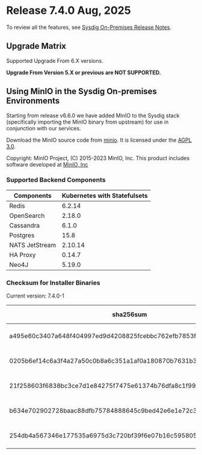 Release 7.4.0 Aug, 2025
===

To review all the features, see [Sysdig On-Premises Release Notes](https://docs.sysdig.com/en/release-notes/sysdig-on-premises-release-notes/).

Upgrade Matrix
---

Supported Upgrade From 6.X versions.

**Upgrade From Version 5.X or previous are NOT SUPPORTED.**

## Using MinIO in the Sysdig On-premises Environments

Starting from release v6.6.0 we have added MinIO to the Sysdig stack (specifically importing the MinIO binary from upstream) for use in conjunction with our services.

Download the MinIO source code from [minio](https://github.com/minio/minio). It is licensed under the [AGPL 3.0](https://github.com/minio/minio/blob/master/LICENSE).

Copyright: MinIO Project, (C) 2015-2023 MinIO, Inc. This product includes software developed at [MinIO, Inc](https://min.io/)

### Supported Backend Components

| **Components** | **Kubernetes with Statefulsets** |
|---|---|
| Redis                      | 6.2.14 |
| OpenSearch                 | 2.18.0 |
| Cassandra                  | 6.1.0 |
| Postgres                   | 15.8 |
| NATS JetStream             | 2.10.14 |
| HA Proxy                   | 0.14.7 |
| Neo4J                      | 5.19.0 |


### Checksum for Installer Binaries

Current version: 7.4.0-1

| **sha256sum** | **Installer binary** |
|---|---|
| a495e60c3407a648f404997ed9d4208825fcebbc762efb7853fecaad08f6a7b2 | installer-darwin-amd64 |
| 0205b6ef14c6a3f4a27a50c0b8a6c351a1af0a180870b7631b3ec8b86cc3f5a9 | installer-darwin-arm64 |
| 21f258603f6838bc3ce7d1e84275f7475e61374b76dfa8c1f99fb78dabc4aa42 | installer-linux-amd64 |
| b634e702902728baac88dfb75784888645c9bed42e6e1e72c3208d514d59f648 | installer-linux-arm |
| 254db4a567346e177535a6975d3c720bf39f6e07b16c595805b5cc75b7e20801 | installer-linux-arm64 |


